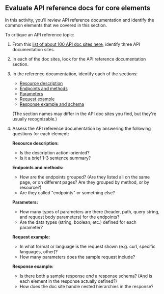 ## Evaluate API reference docs for core elements

In this activity, you'll review API reference documentation and identify the common elements that we covered in this section.

To critique an API reference topic:

1.  From this [list of about 100 API doc sites here](pubapis_apilist.html), identify three API documentation sites.
2.  In each of the doc sites, look for the API reference documentation section.
3.  In the reference documentation, identify each of the sections:

    *  [Resource description](docapis_resource_descriptions.html)
    *  [Endpoints and methods](docapis_resource_endpoints.html)
    *  [Parameters](docapis_doc_parameters.html)
    *  [Request example](docapis_doc_sample_requests.html)
    *  [Response example and schema](docapis_doc_sample_responses_and_schema.html)

    (The section names may differ in the API doc sites you find, but they're usually recognizable.)

3.  Assess the API reference documentation by answering the following questions for each element:

    **Resource description:**
      *  Is the description action-oriented?
      *  Is it a brief 1-3 sentence summary?

    **Endpoints and methods:**
      *  How are the endpoints grouped? (Are they listed all on the same page, or on different pages? Are they grouped by method, or by resource?)
      *  Are they called "endpoints" or something else?

    **Parameters:**
      *  How many types of parameters are there (header, path, query string, and request body parameters) for the endpoints?
      *  Are the data types (string, boolean, etc.) defined for each parameter?

    **Request example:**
      *  In what format or language is the request shown (e.g. curl, specific languages, other)?
      *  How many parameters does the sample request include?

    **Response example:**
      *  Is there both a sample response *and* a response schema? (And is each element in the response actually defined?)
      *  How does the doc site handle nested hierarchies in the response?
